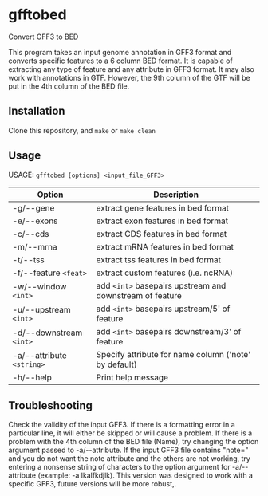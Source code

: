 # gfftobed
Convert GFF3 to BED



This program takes an input genome annotation in GFF3 format and converts specific features to a 6 column BED format. It is capable of extracting any type of feature and any attribute in GFF3 format. It may also work with annotations in GTF. However, the 9th column of the GTF will be put in the 4th column of the BED file.

## Installation

Clone this repository, and `make` or `make clean`


## Usage

USAGE:	`gfftobed [options] <input_file_GFF3>`

Option|Description
-------------------------|-------------------------------
-g/--gene|extract gene features in bed format
-e/--exons|extract exon features in bed format
-c/--cds|extract CDS features in bed format
-m/--mrna|extract mRNA features in bed format
-t/--tss|extract tss features in bed format
-f/--feature `<feat>`|extract custom features (i.e. ncRNA)
-w/--window `<int>`|add `<int>` basepairs upstream and downstream of feature
-u/--upstream `<int>`|add `<int>` basepairs upstream/5' of feature
-d/--downstream `<int>`|add `<int>` basepairs downstream/3' of feature
-a/--attribute `<string>`|Specify attribute for name column ('note' by default)
-h/--help|Print help message


## Troubleshooting

Check the validity of the input GFF3. If there is a formatting error in a particular line, it will either be skipped or will cause a problem. If there is a problem with the 4th column of the BED file (Name), try changing the option argument passed to -a/--attribute. If the input GFF3 file contains "note=" and you do not want the note attribute and the others are not working, try entering a nonsense string of characters to the option argument for -a/--attribute (example: -a lkalfkdjlk). This version was designed to work with a specific GFF3, future versions will be more robust,.
